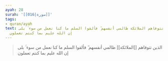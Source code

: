 ```yaml
---
ayah: 28
surah: '[[016|سورة]]'
tags:
- quran/ayah
text: الذين تتوفاهم الملائكة ظالمي أنفسهم ۖ فألقوا السلم ما كنا نعمل من سوء ۚ بلى
  إن الله عليم بما كنتم تعملون
---
```

> الذين تتوفاهم [[الملائكة]] ظالمي أنفسهم ۖ فألقوا السلم ما كنا نعمل من سوء ۚ بلى إن الله عليم بما كنتم تعملون
